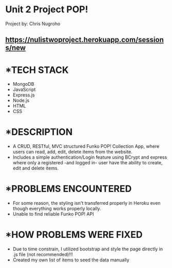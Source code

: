 
# Unit 2 Project POP!

Project by:
Chris Nugroho

## https://nulistwoproject.herokuapp.com/sessions/new

*TECH STACK
=================
- MongoDB
- JavaScript
- Express.js
- Node.js
- HTML
- CSS

*DESCRIPTION
=================
- A CRUD, RESTful, MVC structured Funko POP! Collection App, where users can read, add, edit, delete items from the website. </br>
- Includes a simple authentication/Login feature using BCrypt and express where only a registered -and logged in- user have the ability to create, edit and delete items.

*PROBLEMS ENCOUNTERED
========================
- For some reason, the styling isn't transferred properly in Heroku even though everything works properly locally.
- Unable to find reliable Funko POP! API

*HOW PROBLEMS WERE FIXED
===========================
- Due to time constrain, I utilized bootstrap and style the page directly in .js file (not recommended)!!!
- Created my own list of items to seed the data manually
